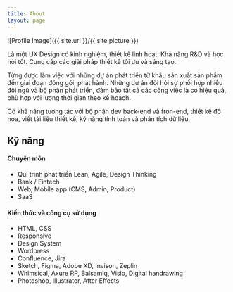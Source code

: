 ```yaml
---
title: About
layout: page
---
```

![Profile Image]({{ site.url }}/{{ site.picture }})

<p>Là một UX Design có kinh nghiệm, thiết kế linh hoạt. Khả năng R&D và học hỏi tốt. 
Cung cấp các giải pháp thiết kế tối ưu và sáng tạo.</p>

<p>Từng được làm việc với những dự án phát triển từ khâu sản xuất sản phẩm đến giai đoạn đóng gói, 
phát hành. Những dự án đòi hỏi sự phối hợp nhiều đội ngũ và bộ phận phát triển, đảm bảo tất cả các công 
việc là có hiệu quả, phù hợp với lượng thời gian theo kế hoạch.</p>

<p>Có khả năng tương tác với bộ phận dev back-end và fron-end, thiết kế đồ họa, viết tài 
liệu thiết kế, kỹ năng tính toán và phân tích dữ liệu.</p>

<h2>Kỹ năng</h2>

<h4>Chuyên môn</h4>
<ul class="skill-list">
	<li>Qui trình phát triển Lean, Agile, Design Thinking</li>
	<li>Bank / Fintech</li>
	<li>Web, Mobile app (CMS, Admin, Product)</li>
	<li>SaaS</li>
</ul>

<h4>Kiến thức và công cụ sử dụng</h4>
<ul class="skill-list">
	<li>HTML, CSS</li>
	<li>Responsive</li>
	<li>Design System</li>	
	<li>Wordpress</li>
	<li>Confluence, Jira</li>
	<li>Sketch, Figma, Adobe XD, Invison, Zeplin </li>
	<li>Whimsical, Axure RP, Balsamiq, Visio, Digital handrawing</li>
	<li>Photoshop, Illustrator, After Effects</li>
</ul>
